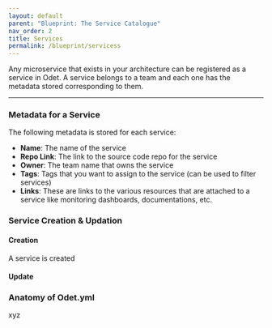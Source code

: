```yaml
---
layout: default
parent: "Blueprint: The Service Catalogue"
nav_order: 2
title: Services
permalink: /blueprint/servicess
---
```


Any microservice that exists in your architecture can be registered as a service in Odet. A service belongs to a team and each one has the metadata stored corresponding to them.

---
### Metadata for a Service

The following metadata is stored for each service:
- **Name**: The name of the service
- **Repo Link**: The link to the source code repo for the service
- **Owner**: The team name that owns the service
- **Tags**: Tags that you want to assign to the service (can be used to
  filter services)
- **Links**: These are links to the various resources that are attached to a
  service like monitoring dashboards, documentations, etc.

### Service Creation & Updation

#### Creation
A service is created 

#### Update

### Anatomy of Odet.yml
xyz

